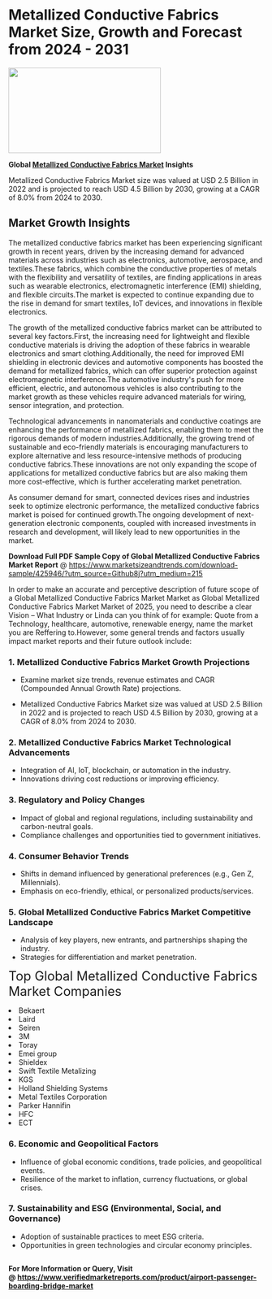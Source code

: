 <H1>Metallized Conductive Fabrics Market Size, Growth and Forecast from 2024 - 2031</H1><img class="aligncenter size-medium wp-image-584254" src="https://thirdeyenews.in/wp-content/uploads/2024/09/Global-Market-Research-300x168.jpeg" alt="" width="300" height="168" /><p><strong>Global&nbsp;<a href="https://www.marketsizeandtrends.com/download-sample/425946/?utm_source=Github8j?utm_medium=215">Metallized Conductive Fabrics Market</a> Insights</strong></p><p>Metallized Conductive Fabrics Market size was valued at USD 2.5 Billion in 2022 and is projected to reach USD 4.5 Billion by 2030, growing at a CAGR of 8.0% from 2024 to 2030.</p><p><h2>Market Growth Insights</h2> <p>The metallized conductive fabrics market has been experiencing significant growth in recent years, driven by the increasing demand for advanced materials across industries such as electronics, automotive, aerospace, and textiles.These fabrics, which combine the conductive properties of metals with the flexibility and versatility of textiles, are finding applications in areas such as wearable electronics, electromagnetic interference (EMI) shielding, and flexible circuits.The market is expected to continue expanding due to the rise in demand for smart textiles, IoT devices, and innovations in flexible electronics.</p> <p>The growth of the metallized conductive fabrics market can be attributed to several key factors.First, the increasing need for lightweight and flexible conductive materials is driving the adoption of these fabrics in wearable electronics and smart clothing.Additionally, the need for improved EMI shielding in electronic devices and automotive components has boosted the demand for metallized fabrics, which can offer superior protection against electromagnetic interference.The automotive industry's push for more efficient, electric, and autonomous vehicles is also contributing to the market growth as these vehicles require advanced materials for wiring, sensor integration, and protection.</p> <p>Technological advancements in nanomaterials and conductive coatings are enhancing the performance of metallized fabrics, enabling them to meet the rigorous demands of modern industries.Additionally, the growing trend of sustainable and eco-friendly materials is encouraging manufacturers to explore alternative and less resource-intensive methods of producing conductive fabrics.These innovations are not only expanding the scope of applications for metallized conductive fabrics but are also making them more cost-effective, which is further accelerating market penetration.</p> <p>As consumer demand for smart, connected devices rises and industries seek to optimize electronic performance, the metallized conductive fabrics market is poised for continued growth.The ongoing development of next-generation electronic components, coupled with increased investments in research and development, will likely lead to new opportunities in the market.</p> <p><span class=""><strong>Download Full PDF Sample Copy of Global Metallized Conductive Fabrics Market Report</strong> @ <a href="https://www.marketsizeandtrends.com/download-sample/425946/?utm_source=Github8j?utm_medium=215" target="_blank">https://www.marketsizeandtrends.com/download-sample/425946/?utm_source=Github8j?utm_medium=215</a></span></p><p>In order to make an accurate and perceptive description of future scope of a Global&nbsp;Metallized Conductive Fabrics Market Market as Global&nbsp;Metallized Conductive Fabrics Market Market of 2025, you need to describe a clear Vision &ndash; What Industry or Linda can you think of for example: Quote from a Technology, healthcare, automotive, renewable energy, name the market you are Reffering to.However, some general trends and factors usually impact market reports and their future outlook include:</p><h3>1.&nbsp;<strong>Metallized Conductive Fabrics Market Growth Projections</strong></h3><ul><li>Examine market size trends, revenue estimates and CAGR (Compounded Annual Growth Rate) projections.</li><li><p>Metallized Conductive Fabrics Market size was valued at USD 2.5 Billion in 2022 and is projected to reach USD 4.5 Billion by 2030, growing at a CAGR of 8.0% from 2024 to 2030.</p></li></ul><h3>2.&nbsp;<strong>Metallized Conductive Fabrics Market Technological Advancements</strong></h3><ul><li>Integration of AI, IoT, blockchain, or automation in the industry.</li><li>Innovations driving cost reductions or improving efficiency.</li></ul><h3>3.&nbsp;<strong>Regulatory and Policy Changes</strong></h3><ul><li>Impact of global and regional regulations, including sustainability and carbon-neutral goals.</li><li>Compliance challenges and opportunities tied to government initiatives.</li></ul><h3>4.&nbsp;<strong>Consumer Behavior Trends</strong></h3><ul><li>Shifts in demand influenced by generational preferences (e.g., Gen Z, Millennials).</li><li>Emphasis on eco-friendly, ethical, or personalized products/services.</li></ul><h3>5.&nbsp;<strong>Global Metallized Conductive Fabrics Market Competitive Landscape</strong></h3><ul><li>Analysis of key players, new entrants, and partnerships shaping the industry.</li><li>Strategies for differentiation and market penetration.</li></ul><p data-pm-slice="1 1 []"><span style="color: inherit; font-family: inherit; font-size: 25px;">Top Global Metallized Conductive Fabrics Market Companies</span></p><div class="" data-test-id=""><p><li>Bekaert</li><li> Laird</li><li> Seiren</li><li> 3M</li><li> Toray</li><li> Emei group</li><li> Shieldex</li><li> Swift Textile Metalizing</li><li> KGS</li><li> Holland Shielding Systems</li><li> Metal Textiles Corporation</li><li> Parker Hannifin</li><li> HFC</li><li> ECT</li></p></div><h3>6.&nbsp;<strong>Economic and Geopolitical Factors</strong></h3><ul><li>Influence of global economic conditions, trade policies, and geopolitical events.</li><li>Resilience of the market to inflation, currency fluctuations, or global crises.</li></ul><h3>7.&nbsp;<strong>Sustainability and ESG (Environmental, Social, and Governance)</strong></h3><ul><li>Adoption of sustainable practices to meet ESG criteria.</li><li>Opportunities in green technologies and circular economy principles.</li></ul><h2><strong style="font-size: 14px;">For More Information or Query, Visit @&nbsp;</strong><a style="background-color: #ffffff; font-size: 14px;" href="https://www.marketsizeandtrends.com/report/metallized-conductive-fabrics-market/" target="_blank">https://www.verifiedmarketreports.com/product/airport-passenger-boarding-bridge-market</a></h2>